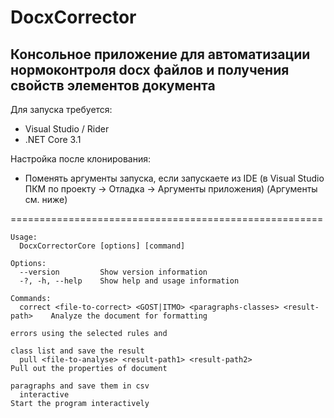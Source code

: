 # DocxCorrector
## Консольное приложение для автоматизации нормоконтроля docx файлов и получения свойств элементов документа

Для запуска требуется:
* Visual Studio / Rider
* .NET Core 3.1

Настройка после клонирования:
* Поменять аргументы запуска, если запускаете из IDE (в Visual Studio ПКМ по проекту &rarr; Отладка &rarr; Аргументы приложения) (Аргументы см. ниже)

======================================================
```
Usage:
  DocxCorrectorCore [options] [command]

Options:
  --version         Show version information
  -?, -h, --help    Show help and usage information

Commands:
  correct <file-to-correct> <GOST|ITMO> <paragraphs-classes> <result-path>    Analyze the document for formatting
                                                                              errors using the selected rules and
                                                                              class list and save the result
  pull <file-to-analyse> <result-path1> <result-path2>                        Pull out the properties of document
                                                                              paragraphs and save them in csv
  interactive                                                                 Start the program interactively
```
